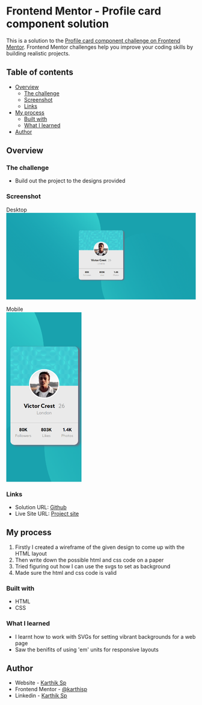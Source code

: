 # Frontend Mentor - Profile card component solution

This is a solution to the [Profile card component challenge on Frontend Mentor](https://www.frontendmentor.io/challenges/profile-card-component-cfArpWshJ). Frontend Mentor challenges help you improve your coding skills by building realistic projects. 

## Table of contents

- [Overview](#overview)
  - [The challenge](#the-challenge)
  - [Screenshot](#screenshot)
  - [Links](#links)
- [My process](#my-process)
  - [Built with](#built-with)
  - [What I learned](#what-i-learned)
- [Author](#author)

## Overview

### The challenge

- Build out the project to the designs provided

### Screenshot

Desktop
![](./images/desktop.png)

Mobile
<img src="./images/mobile.png" width="200" height="450" style="display:block" />


### Links

- Solution URL: [Github](https://github.com/karthisp/profile-card-component)
- Live Site URL: [Project site](https://karthisp.github.io/profile-card-component/)

## My process

1. Firstly I created a wireframe of the given design to come up with the HTML layout 
2. Then write down the possible html and css code on a paper
3. Tried figuring out how I can use the svgs to set as background
4. Made sure the html and css code is valid

### Built with
* HTML
* CSS

### What I learned
* I learnt how to work with SVGs for setting vibrant backgrounds for a web page
* Saw the benifits of using 'em' units for responsive layouts 

## Author
- Website - [Karthik Sp](http://www.karthiksp.in/)
- Frontend Mentor - [@karthisp](https://www.frontendmentor.io/profile/karthisp)
- Linkedin - [Karthik Sp](https://www.linkedin.com/in/karthik-s-p-931345122/)